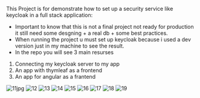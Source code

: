 This Project is for demonstrate how to set up a security service like keycloak in a full stack application: 
- Important to know that this is not a final project not ready for production it still need some desgning + a real db + some best practices.
- When running the project u must set up keycloak because i used a dev version just in my machine to see the result.
- In the repo you will see 3 main resurses 
1. Connecting my keycloak server to my app
2. An app with thymleaf as a frontend
3. An app for angular as a frantend


![11jpg](https://github.com/Yasserkb/Spring_security_keycloak/assets/61334314/c0b20382-570b-47a0-bb78-a871aacf67ef)
![12](https://github.com/Yasserkb/Spring_security_keycloak/assets/61334314/51fed8d4-f415-44ac-adf5-4d90a8aadd3b)
![13](https://github.com/Yasserkb/Spring_security_keycloak/assets/61334314/ea7b7dd8-8fa0-4b11-9692-7f6c4af5d369)
![14](https://github.com/Yasserkb/Spring_security_keycloak/assets/61334314/b791cf47-ab69-4446-9d10-d537fe3a3758)
![15](https://github.com/Yasserkb/Spring_security_keycloak/assets/61334314/2d895a5d-9f6d-4203-9993-6e814c4b06ba)
![16](https://github.com/Yasserkb/Spring_security_keycloak/assets/61334314/ecfa0291-9c9e-4668-baaf-dd9ba462eec7)
![17](https://github.com/Yasserkb/Spring_security_keycloak/assets/61334314/f5cf4cc6-e83f-42e8-8aee-10ff3f3bd02c)
![18](https://github.com/Yasserkb/Spring_security_keycloak/assets/61334314/ff42ce14-3916-455a-9713-7119dbb97cde)
![19](https://github.com/Yasserkb/Spring_security_keycloak/assets/61334314/25e59a9a-ea8d-4810-8bfd-4518161459dc)
